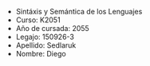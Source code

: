 + Sintáxis y Semántica de los Lenguajes
+ Curso: K2051
+ Año de cursada: 2055
+ Legajo: 150926-3
+ Apellido: Sedlaruk
+ Nombre: Diego
